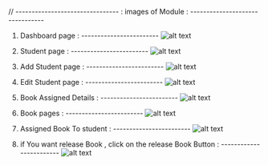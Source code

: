 //   -------------------------------- : images of Module : --------------------------------



1) Dashboard page : ------------------------
![alt text](<Screenshot 2024-12-12 at 11.13.01 PM.png>)

2) Student page : ------------------------
![alt text](<Screenshot 2024-12-12 at 11.13.12 PM.png>)

3) Add Student page : ------------------------
![alt text](<Screenshot 2024-12-12 at 11.13.23 PM.png>)

4) Edit Student page : ------------------------
![alt text](<Screenshot 2024-12-12 at 11.14.02 PM.png>)

5) Book Assigned Details  : ------------------------
![alt text](<Screenshot 2024-12-13 at 12.08.39 AM.png>)



6) Book pages : ------------------------
![alt text](<Screenshot 2024-12-13 at 12.10.49 AM.png>)

7) Assigned  Book To student : ------------------------
![alt text](<Screenshot 2024-12-13 at 12.11.40 AM.png>)

8) if You want release Book , click on the release Book Button : ------------------------
![alt text](<Screenshot 2024-12-13 at 12.12.53 AM.png>)